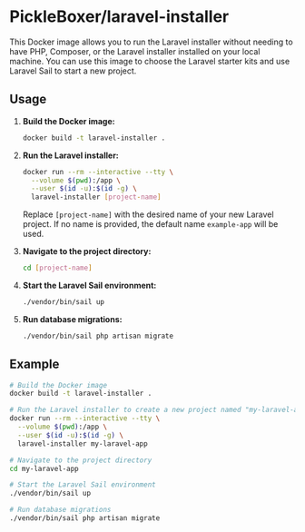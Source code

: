 # PickleBoxer/laravel-installer

This Docker image allows you to run the Laravel installer without needing to have PHP, Composer, or the Laravel installer installed on your local machine. You can use this image to choose the Laravel starter kits and use Laravel Sail to start a new project.

## Usage

1. **Build the Docker image:**

    ```sh
    docker build -t laravel-installer .
    ```

2. **Run the Laravel installer:**

    ```sh
    docker run --rm --interactive --tty \
      --volume $(pwd):/app \
      --user $(id -u):$(id -g) \
      laravel-installer [project-name]
    ```

    Replace `[project-name]` with the desired name of your new Laravel project. If no name is provided, the default name `example-app` will be used.

3. **Navigate to the project directory:**

    ```sh
    cd [project-name]
    ```

4. **Start the Laravel Sail environment:**

    ```sh
    ./vendor/bin/sail up
    ```

5. **Run database migrations:**

    ```sh
    ./vendor/bin/sail php artisan migrate
    ```

## Example

```sh
# Build the Docker image
docker build -t laravel-installer .

# Run the Laravel installer to create a new project named "my-laravel-app"
docker run --rm --interactive --tty \
  --volume $(pwd):/app \
  --user $(id -u):$(id -g) \
  laravel-installer my-laravel-app

# Navigate to the project directory
cd my-laravel-app

# Start the Laravel Sail environment
./vendor/bin/sail up

# Run database migrations
./vendor/bin/sail php artisan migrate
